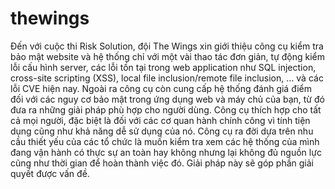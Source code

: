 # thewings

Đến với cuộc thi Risk Solution, đội The Wings xin giới thiệu công cụ kiểm tra bảo mật website và hệ thống chỉ với một vài thao tác đơn giản, tự động kiểm lỗi cấu hình server, các lỗi tồn tại trong web application như SQL injection, cross-site scripting (XSS), local file inclusion/remote file inclusion, … và các lỗi CVE hiện nay. Ngoài ra công cụ còn cung cấp hệ thống đánh giá điểm đối với các nguy cơ bảo mật trong ứng dụng web và máy chủ của bạn, từ đó đưa ra những giải pháp phù hợp cho người dùng. Công cụ thích hợp cho tất cả mọi người, đặc biệt là đối với các cơ quan hành chính công vì tính tiện dụng cũng như khả năng dễ sử dụng của nó.
Công cụ ra đời dựa trên nhu cầu thiết yếu của các tổ chức là muốn kiểm tra xem các hệ thống của mình đang vận hành có thực sự an toàn hay không nhưng lại không đủ nguồn lực cũng như thời gian để hoàn thành việc đó. Giải pháp này sẽ góp phần giải quyết được vấn đề.
